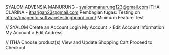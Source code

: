 SYALOM ADVENSIA MANURUNG - syalommanurung123@gmail.com
ITHA CLARINA - itharigan23@gmail.com
Pembagian tugas:
Testing on https://magento.softwaretestingboard.com/
Minimum Feature Test

// SYALOM
Create an Account
Login
My Account > Edit Account Information
My Account > Edit Address

// ITHA
Choose product(s)
View and Update Shopping Cart
Proceed to Checkout

